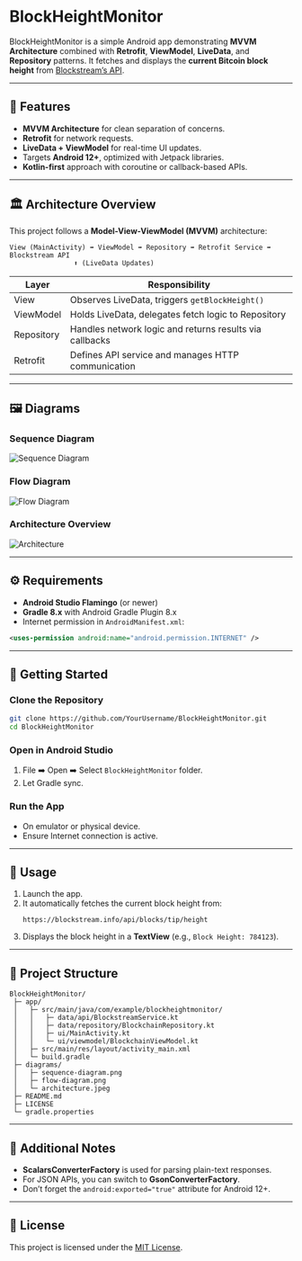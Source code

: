 
# BlockHeightMonitor

BlockHeightMonitor is a simple Android app demonstrating **MVVM Architecture** combined with **Retrofit**, **ViewModel**, **LiveData**, and **Repository** patterns. It fetches and displays the **current Bitcoin block height** from [Blockstream’s API](https://blockstream.info/).

---

## 📱 Features
- **MVVM Architecture** for clean separation of concerns.
- **Retrofit** for network requests.
- **LiveData + ViewModel** for real-time UI updates.
- Targets **Android 12+**, optimized with Jetpack libraries.
- **Kotlin-first** approach with coroutine or callback-based APIs.

---

## 🏛️ Architecture Overview

This project follows a **Model-View-ViewModel (MVVM)** architecture:

```
View (MainActivity) ➡️ ViewModel ➡️ Repository ➡️ Retrofit Service ➡️ Blockstream API
                ⬆️ (LiveData Updates)
```

| Layer         | Responsibility                                           |
| ------------- | -------------------------------------------------------- |
| View          | Observes LiveData, triggers `getBlockHeight()`           |
| ViewModel     | Holds LiveData, delegates fetch logic to Repository      |
| Repository    | Handles network logic and returns results via callbacks  |
| Retrofit      | Defines API service and manages HTTP communication       |

---

## 🖼️ Diagrams

### Sequence Diagram
![Sequence Diagram](https://raw.githubusercontent.com/YourUsername/BlockHeightMonitor/main/diagrams/sequence-diagram.jpeg)

### Flow Diagram
![Flow Diagram](https://raw.githubusercontent.com/YourUsername/BlockHeightMonitor/main/diagrams/flow-diagram-2.jpeg)

### Architecture Overview
![Architecture](https://raw.githubusercontent.com/YourUsername/BlockHeightMonitor/main/diagrams/architecture.jpeg)

---

## ⚙️ Requirements
- **Android Studio Flamingo** (or newer)
- **Gradle 8.x** with Android Gradle Plugin 8.x
- Internet permission in `AndroidManifest.xml`:
```xml
<uses-permission android:name="android.permission.INTERNET" />
```

---

## 🚀 Getting Started

### Clone the Repository
```bash
git clone https://github.com/YourUsername/BlockHeightMonitor.git
cd BlockHeightMonitor
```

### Open in Android Studio
1. File ➡️ Open ➡️ Select `BlockHeightMonitor` folder.
2. Let Gradle sync.

### Run the App
- On emulator or physical device.
- Ensure Internet connection is active.

---

## 📲 Usage
1. Launch the app.
2. It automatically fetches the current block height from:
   ```
   https://blockstream.info/api/blocks/tip/height
   ```
3. Displays the block height in a **TextView** (e.g., `Block Height: 784123`).

---

## 📂 Project Structure

```
BlockHeightMonitor/
 ├─ app/
 │   ├─ src/main/java/com/example/blockheightmonitor/
 │   │   ├─ data/api/BlockstreamService.kt
 │   │   ├─ data/repository/BlockchainRepository.kt
 │   │   ├─ ui/MainActivity.kt
 │   │   └─ ui/viewmodel/BlockchainViewModel.kt
 │   ├─ src/main/res/layout/activity_main.xml
 │   └─ build.gradle
 ├─ diagrams/
 │   ├─ sequence-diagram.png
 │   ├─ flow-diagram.png
 │   └─ architecture.jpeg
 ├─ README.md
 ├─ LICENSE
 └─ gradle.properties
```

---

## 📖 Additional Notes
- **ScalarsConverterFactory** is used for parsing plain-text responses.
- For JSON APIs, you can switch to **GsonConverterFactory**.
- Don’t forget the `android:exported="true"` attribute for Android 12+.

---

## 📝 License
This project is licensed under the [MIT License](LICENSE).
